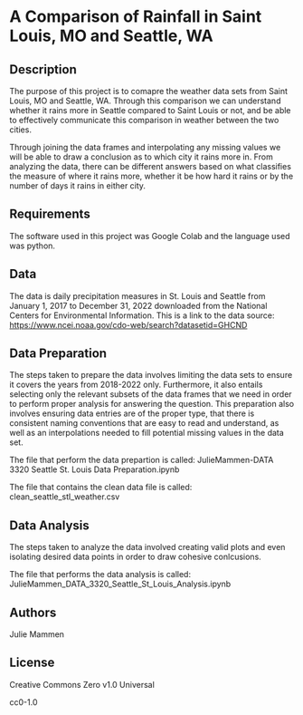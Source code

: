 # A Comparison of Rainfall in Saint Louis, MO and Seattle, WA


## Description
The purpose of this project is to comapre the weather data sets from Saint Louis, MO and Seattle, WA. Through this comparison we can understand whether it rains more in Seattle compared to Saint Louis or not, and be able to effectively communicate this comparison in weather between the two cities. 

Through joining the data frames and interpolating any missing values we will be able to draw a conclusion as to which city it rains more in. From analyzing the data, there can be different answers based on what classifies the measure of where it rains more, whether it be how hard it rains or by the number of days it rains in either city.

## Requirements
The software used in this project was Google Colab and the language used was python.

## Data
The data is daily precipitation measures in St. Louis and Seattle from January 1, 2017 to December 31, 2022 downloaded from the National Centers for Environmental Information.
This is a link to the data source: https://www.ncei.noaa.gov/cdo-web/search?datasetid=GHCND

## Data Preparation
The steps taken to prepare the data involves limiting the data sets to ensure it covers the years from 2018-2022 only. Furthermore, it also entails selecting only the relevant subsets of the data frames that we need in order to perform proper analysis for answering the question. This preparation also involves ensuring data entries are of the proper type, that there is consistent naming conventions that are easy to read and understand, as well as an interpolations needed to fill potential missing values in the data set. 

The file that perform the data prepartion is called: 
  JulieMammen-DATA 3320 Seattle St. Louis Data Preparation.ipynb

The file that contains the clean data file is called:
  clean_seattle_stl_weather.csv
  
 ## Data Analysis
 The steps taken to analyze the data involved creating valid plots and even isolating desired data points in order to draw cohesive conlcusions. 
 
 The file that performs the data analysis is called:
  JulieMammen_DATA_3320_Seattle_St_Louis_Analysis.ipynb
  
 ## Authors
 Julie Mammen
 
 ## License
 Creative Commons Zero v1.0 Universal
 
 cc0-1.0

